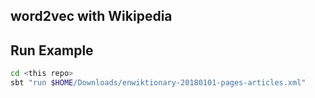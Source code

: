 ## word2vec with Wikipedia


## Run Example

```bash
cd <this repo>
sbt "run $HOME/Downloads/enwiktionary-20180101-pages-articles.xml"
```